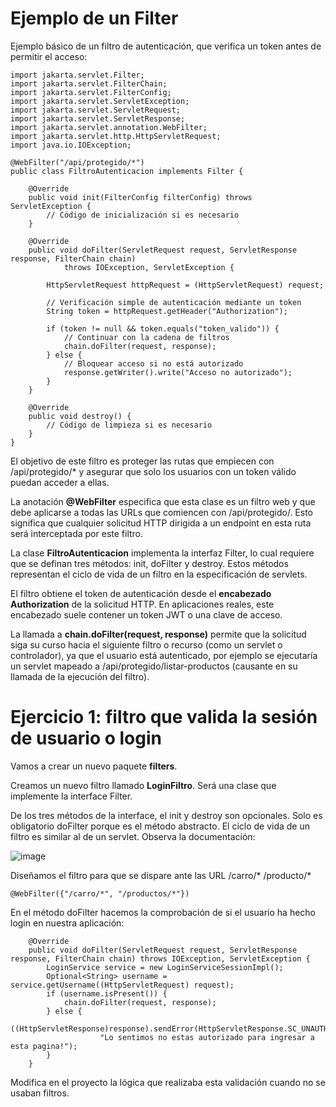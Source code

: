 # Ejemplo de un Filter

Ejemplo básico de un filtro de autenticación, que verifica un token antes de permitir el acceso:

```
import jakarta.servlet.Filter;
import jakarta.servlet.FilterChain;
import jakarta.servlet.FilterConfig;
import jakarta.servlet.ServletException;
import jakarta.servlet.ServletRequest;
import jakarta.servlet.ServletResponse;
import jakarta.servlet.annotation.WebFilter;
import jakarta.servlet.http.HttpServletRequest;
import java.io.IOException;

@WebFilter("/api/protegido/*")
public class FiltroAutenticacion implements Filter {

    @Override
    public void init(FilterConfig filterConfig) throws ServletException {
        // Código de inicialización si es necesario
    }

    @Override
    public void doFilter(ServletRequest request, ServletResponse response, FilterChain chain) 
            throws IOException, ServletException {

        HttpServletRequest httpRequest = (HttpServletRequest) request;
        
        // Verificación simple de autenticación mediante un token
        String token = httpRequest.getHeader("Authorization");

        if (token != null && token.equals("token_valido")) {
            // Continuar con la cadena de filtros
            chain.doFilter(request, response);
        } else {
            // Bloquear acceso si no está autorizado
            response.getWriter().write("Acceso no autorizado");
        }
    }

    @Override
    public void destroy() {
        // Código de limpieza si es necesario
    }
}

```

El objetivo de este filtro es proteger las rutas que empiecen con /api/protegido/* y asegurar que solo los usuarios con un token válido puedan acceder a ellas.

La anotación **@WebFilter** especifica que esta clase es un filtro web y que debe aplicarse a todas las URLs que comiencen con /api/protegido/. Esto significa que cualquier solicitud HTTP dirigida a un endpoint en esta ruta será interceptada por este filtro.

La clase **FiltroAutenticacion** implementa la interfaz Filter, lo cual requiere que se definan tres métodos: init, doFilter y destroy. Estos métodos representan el ciclo de vida de un filtro en la especificación de servlets.

El filtro obtiene el token de autenticación desde el **encabezado Authorization** de la solicitud HTTP. En aplicaciones reales, este encabezado suele contener un token JWT o una clave de acceso.

La llamada a **chain.doFilter(request, response)** permite que la solicitud siga su curso hacia el siguiente filtro o recurso (como un servlet o controlador), ya que el usuario está autenticado, por ejemplo se ejecutaría un servlet mapeado a /api/protegido/listar-productos (causante en su llamada de la ejecución del filtro).

# Ejercicio 1: filtro que valida la sesión de usuario o login

Vamos a crear un nuevo paquete **filters**.

Creamos un nuevo filtro llamado **LoginFiltro**. Será una clase que implemente la interface Filter.

De los tres métodos de la interface, el init y destroy son opcionales. Solo es obligatorio doFilter porque es el método abstracto. El ciclo de vida de un filtro es similar al de un servlet. Observa la documentación:

![image](https://github.com/user-attachments/assets/62e99323-5173-47b5-abfc-17ad5b6472e7)

Diseñamos el filtro para que se dispare ante las URL /carro/* /producto/*

```
@WebFilter({"/carro/*", "/productos/*"})
```

En el método doFilter hacemos la comprobación de si el usuario ha hecho login en nuestra aplicación:

```
    @Override
    public void doFilter(ServletRequest request, ServletResponse response, FilterChain chain) throws IOException, ServletException {
        LoginService service = new LoginServiceSessionImpl();
        Optional<String> username = service.getUsername((HttpServletRequest) request);
        if (username.isPresent()) {
            chain.doFilter(request, response);
        } else {
            ((HttpServletResponse)response).sendError(HttpServletResponse.SC_UNAUTHORIZED,
                    "Lo sentimos no estas autorizado para ingresar a esta pagina!");
        }
    }
```

Modifica en el proyecto la lógica que realizaba esta validación cuando no se usaban filtros.



